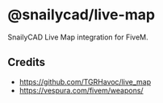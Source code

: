 # @snailycad/live-map

SnailyCAD Live Map integration for FiveM.

## Credits

- https://github.com/TGRHavoc/live_map
- https://vespura.com/fivem/weapons/
